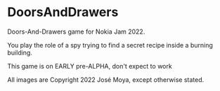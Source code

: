 # DoorsAndDrawers
Doors-And-Drawers game for Nokia Jam 2022.

You play the role of a spy trying to find a secret recipe inside a burning building.

This game is on EARLY pre-ALPHA, don't expect to work

All images are Copyright 2022 José Moya, except otherwise stated.
